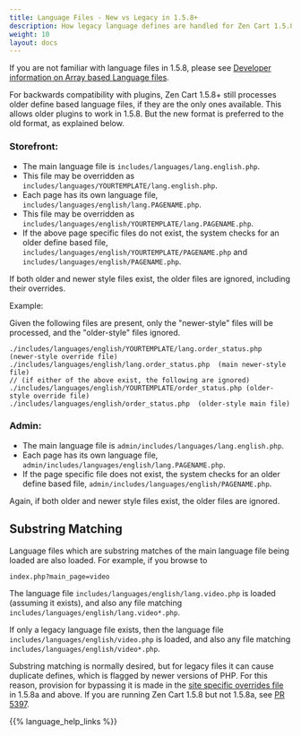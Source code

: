 ```yaml
---
title: Language Files - New vs Legacy in 1.5.8+
description: How legacy language defines are handled for Zen Cart 1.5.8 and above 
weight: 10 
layout: docs
---
```


If you are not familiar with language files in 1.5.8, please see 
[Developer information on Array based Language files](/dev/code/158_language_files/).

For backwards compatibility with plugins, Zen Cart 1.5.8+ still 
processes older define based language files, if they are the only ones available.  This allows older plugins to work in 1.5.8.  But the new format is preferred to the old format, as explained below.

### Storefront: 
- The main language file is `includes/languages/lang.english.php`.  
- This file may be overridden as `includes/languages/YOURTEMPLATE/lang.english.php`.  
- Each page has its own language file, `includes/languages/english/lang.PAGENAME.php`.  
- This file may be overridden as `includes/languages/english/YOURTEMPLATE/lang.PAGENAME.php`.
- If the above page specific files do not exist, the system checks for an older define based file, `includes/languages/english/YOURTEMPLATE/PAGENAME.php` and `includes/languages/english/PAGENAME.php`. 

If both older and newer style files exist, the older files are ignored, including their overrides.

Example: 

Given the following files are present, only the "newer-style" files will be processed, and the "older-style" files ignored.

```
./includes/languages/english/YOURTEMPLATE/lang.order_status.php (newer-style override file)
./includes/languages/english/lang.order_status.php  (main newer-style file)
// (if either of the above exist, the following are ignored)
./includes/languages/english/YOURTEMPLATE/order_status.php (older-style override file)
./includes/languages/english/order_status.php  (older-style main file)
```


### Admin: 
- The main language file is `admin/includes/languages/lang.english.php`.  
- Each page has its own language file, `admin/includes/languages/english/lang.PAGENAME.php`.
- If the page specific file does not exist, the system checks for an older define based file, `admin/includes/languages/english/PAGENAME.php`. 

Again, if both older and newer style files exist, the older files are ignored. 

## Substring Matching 

Language files which are substring matches of the main language file being loaded are also loaded.  For example, if you browse to 

```
index.php?main_page=video
```

The language file `includes/languages/english/lang.video.php` is loaded (assuming it exists), and also any file matching `includes/languages/english/lang.video*.php`.

If only a legacy language file exists, then  the language file `includes/languages/english/video.php` is loaded, and also any file matching `includes/languages/english/video*.php`.

Substring matching is normally desired, but for legacy files it can cause duplicate defines, which is flagged by newer versions of PHP.  For this reason, provision for bypassing it is made in the [site specific overrides file](/user/customizing/site_specific_overrides) in 1.5.8a and above.  If you are running Zen Cart 1.5.8 but not 1.5.8a, see [PR 5397](https://github.com/zencart/zencart/pull/5397). 

{{% language_help_links %}}

